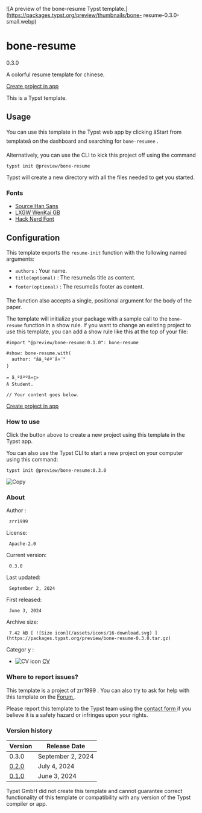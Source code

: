 ![A preview of the bone-resume Typst
template.](https://packages.typst.org/preview/thumbnails/bone-
resume-0.3.0-small.webp)

#  bone-resume

0.3.0

A colorful resume template for chinese.

[ Create project in app ](/app?template=bone-resume&version=0.3.0)

This is a Typst template.

##  Usage

You can use this template in the Typst web app by clicking âStart from
templateâ on the dashboard and searching for ` bone-resumee ` .

Alternatively, you can use the CLI to kick this project off using the command

    
    
    typst init @preview/bone-resume
    

Typst will create a new directory with all the files needed to get you
started.

###  Fonts

  * [ Source Han Sans ](https://github.com/adobe-fonts/source-han-sans)
  * [ LXGW WenKai GB ](https://github.com/lxgw/LxgwWenkaiGB)
  * [ Hack Nerd Font ](https://www.nerdfonts.com/)

##  Configuration

This template exports the ` resume-init ` function with the following named
arguments:

  * ` authors ` : Your name. 
  * ` title(optional) ` : The resumeâs title as content. 
  * ` footer(optional) ` : The resumeâs footer as content. 

The function also accepts a single, positional argument for the body of the
paper.

The template will initialize your package with a sample call to the ` bone-
resume ` function in a show rule. If you want to change an existing project to
use this template, you can add a show rule like this at the top of your file:

    
    
    #import "@preview/bone-resume:0.1.0": bone-resume
    
    #show: bone-resume.with(
      author: "å­ä¸ªéª¨å¤´"
    )
    
    = ä¸ªäººä»ç»
    A Student.
    
    // Your content goes below.
    

[ Create project in app ](/app?template=bone-resume&version=0.3.0)

###  How to use

Click the button above to create a new project using this template in the
Typst app.

You can also use the Typst CLI to start a new project on your computer using
this command:

    
    
    typst init @preview/bone-resume:0.3.0

![Copy](/assets/icons/16-copy.svg)

###  About

Author  :

     zrr1999 
License:

     Apache-2.0 
Current version:

     0.3.0 
Last updated:

     September 2, 2024 
First released:

     June 3, 2024 
Archive size:

     7.42 kB [ ![Size icon](/assets/icons/16-download.svg) ](https://packages.typst.org/preview/bone-resume-0.3.0.tar.gz)
Categor  y  :

    

  * ![CV icon](/assets/icons/16-user.svg) [ CV ](https://typst.app/universe/search/?category=cv)

###  Where to report issues?

This  template  is a project of  zrr1999  .  You can also try to ask for help
with this  template  on the  [ Forum ](https://forum.typst.app) .

Please report this  template  to the Typst team using the  [ contact form
](https://typst.app/contact) if you believe it is a safety hazard or infringes
upon your rights.

###  Version history

Version  |  Release Date   
---|---  
0.3.0  |  September 2, 2024   
[ 0.2.0 ](https://typst.app/universe/package/bone-resume/0.2.0/) |  July 4, 2024   
[ 0.1.0 ](https://typst.app/universe/package/bone-resume/0.1.0/) |  June 3, 2024   
  
Typst GmbH did not create this  template  and cannot guarantee correct
functionality of this  template  or compatibility with any version of the
Typst compiler or app.


